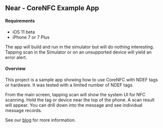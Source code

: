 ## Near - CoreNFC Example App

#### Requirements

* iOS 11 beta 
* iPhone 7 or 7 Plus

The app will build and run in the simulator but will do nothing interesting. Tapping scan in the Simulator or on an unsupported device will yield an error alert.


#### Overview

This project is a sample app showing how to use CoreNFC with NDEF tags or hardware. It was tested with a limited number of NDEF tags. 

From the main screen, tapping scan will show the system UI for NFC scanning. Hold the tag or device near the top of the phone. A scan result will appear. You can drill down into the message and see individual message records.

See our [blog](https://punchthrough.com/blog/posts/corenfc-the-missing-link) for more information. 
